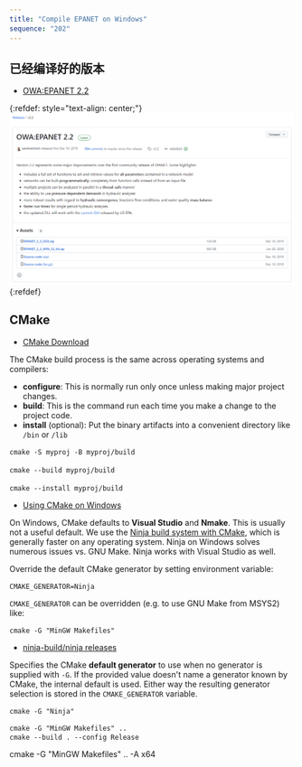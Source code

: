 ```yaml
---
title: "Compile EPANET on Windows"
sequence: "202"
---
```


## 已经编译好的版本

- [OWA:EPANET 2.2](https://github.com/OpenWaterAnalytics/EPANET/releases/tag/v2.2)

{:refdef: style="text-align: center;"}
![](/assets/images/epanet/compile/epanet-2-2-win32-64-github.png)
{:refdef}

## CMake

- [CMake Download](https://cmake.org/download/)

The CMake build process is the same across operating systems and compilers:

- **configure**: This is normally run only once unless making major project changes.
- **build**: This is the command run each time you make a change to the project code.
- **install** (optional): Put the binary artifacts into a convenient directory like `/bin` or `/lib`

```text
cmake -S myproj -B myproj/build

cmake --build myproj/build

cmake --install myproj/build
```

- [Using CMake on Windows](https://www.scivision.dev/cmake-install-windows/)

On Windows, CMake defaults to **Visual Studio** and **Nmake**.
This is usually not a useful default.
We use the [Ninja build system with CMake](https://www.scivision.dev/cmake-generator-ninja),
which is generally faster on any operating system.
Ninja on Windows solves numerous issues vs. GNU Make.
Ninja works with Visual Studio as well.

Override the default CMake generator by setting environment variable:

```text
CMAKE_GENERATOR=Ninja
```

`CMAKE_GENERATOR` can be overridden (e.g. to use GNU Make from MSYS2) like:

```text
cmake -G "MinGW Makefiles"
```

- [ninja-build/ninja releases](https://github.com/ninja-build/ninja/releases)

Specifies the CMake **default generator** to use when no generator is supplied with `-G`.
If the provided value doesn't name a generator known by CMake,
the internal default is used.
Either way the resulting generator selection is stored in the `CMAKE_GENERATOR` variable.

```text
cmake -G "Ninja"
```

```text
cmake -G "MinGW Makefiles" ..
cmake --build . --config Release
```

cmake -G "MinGW Makefiles" .. -A x64
